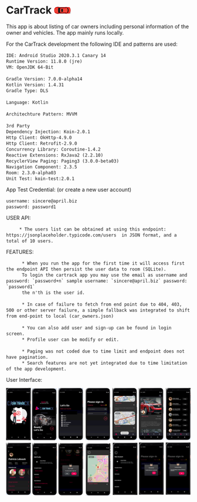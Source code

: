 # CarTrack   ![alt text](https://github.com/johnjake/car-trackers/blob/master/ic_car_top.png)

This app is about listing of car owners including personal information of the owner and vehicles. The app mainly runs locally. 

For the CarTrack development the following IDE and patterns are used: 


    IDE: Android Studio 2020.3.1 Canary 14 
    Runtime Version: 11.8.0 (jre)
    VM: OpenJDK 64-Bit

    Gradle Version: 7.0.0-alpha14
    Kotlin Version: 1.4.31
    Gradle Type: DLS

    Language: Kotlin

    Architechture Pattern: MVVM
    
    3rd Party
    Dependency Injection: Koin-2.0.1
    Http Client: OkHttp-4.9.0
    Http Client: Retrofit-2.9.0
    Concurrency Library: Coroutine-1.4.2
    Reactive Extensions: RxJava2 (2.2.10)
    RecyclerView Paging: Paging3 (3.0.0-beta03)
    Navigation Component: 2.3.5
    Room: 2.3.0-alpha03
    Unit Test: koin-test:2.0.1
    
  
   App Test Credential: (or create a new user account)
   
    username: sincere@april.biz
    password: password1
    
    

USER API: 
         
         * The users list can be obtained at using this endpoint: https://jsonplaceholder.typicode.com/users  in JSON format, and a total of 10 users. 

FEATURES: 
          
          * When you run the app for the first time it will access first the endpoint API then persist the user data to room (SQLite). 
          To login the cartrack app you may use the email as username and password: `password+n` sample username: `sincere@april.biz` password: `password1` 
          the n'th is the user id.  
          
          * In case of failure to fetch from end point due to 404, 403, 500 or other server failure, a simple fallback was integrated to shift from end-point to local (car_owners.json)
          
          * You can also add user and sign-up can be found in login screen.
          * Profile user can be modify or edit.
          
          * Paging was not coded due to time limit and endpoint does not have pagination. 
          * Search features are not yet integrated due to time limitation of the app development.

          
   
   User Interface:
   
  ![alt text](https://github.com/johnjake/car-trackers/blob/screen-shot/car_track_screen.png)



